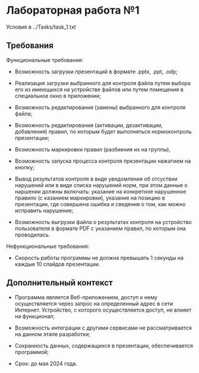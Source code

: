 <h1>Лабораторная работа №1</h1>
<p>Условия в ../Tasks/task_1.txt</p>
<h2>Требования</h2>
<p>Функциональные требования:</p>

- Возможность загрузки презентаций в формате .pptx, .ppt, .odp;

- Реализация загрузки выбранного для контроля файла путем выбора его из имеющихся на устройстве файлов или путем помещения в специальное окно в приложении;
  
- Возможность редактирования (замены) выбранного для контроля файла;
  
- Возможность редактирования (активации, дезактивации, добавления) правил, по которым будет выполняться нормоконтроль презентации;
  
- Возможность маркировки правил (разбиения их на группы),
  
- Возможность запуска процесса контроля презентации нажатием на кнопку;
  
- Вывод результатов контроля в виде уведомления об отсуствии нарушений или в виде списка нарушений норм, при этом данные о наршении должны включать: указание на конкретное нарушенное правило (с казанием маркировки), указание на позицию в презентации, где совершена ошибка и сведения о том, как можно исправить нарушение;

- Возможность выгрузки файла о результатах контроля на устройство пользователя в формате PDF с указанием правил, по которым она проводилась.
</p>
<p>Нефункциональные требования:
  
- Скорость работы программы не должна превышать 1 секунды на каждые 10 слайдов презентации.
</p>
<h2>Дополнительный контекст</h2>

- Программа является Веб-приложением, доступ к нему осуществляется через запрос на определенный адрес в сети Интернет. Устройство, с которого осуществляется доступ, не влияет на функционал;
  
- Возможность интеграции с другими сервисами не рассматривается на данном этапе разработки;
  
- Сохранность данных, содержащихся в презентации, обеспечивается программой;
  
- Срок: до мая 2024 года.
